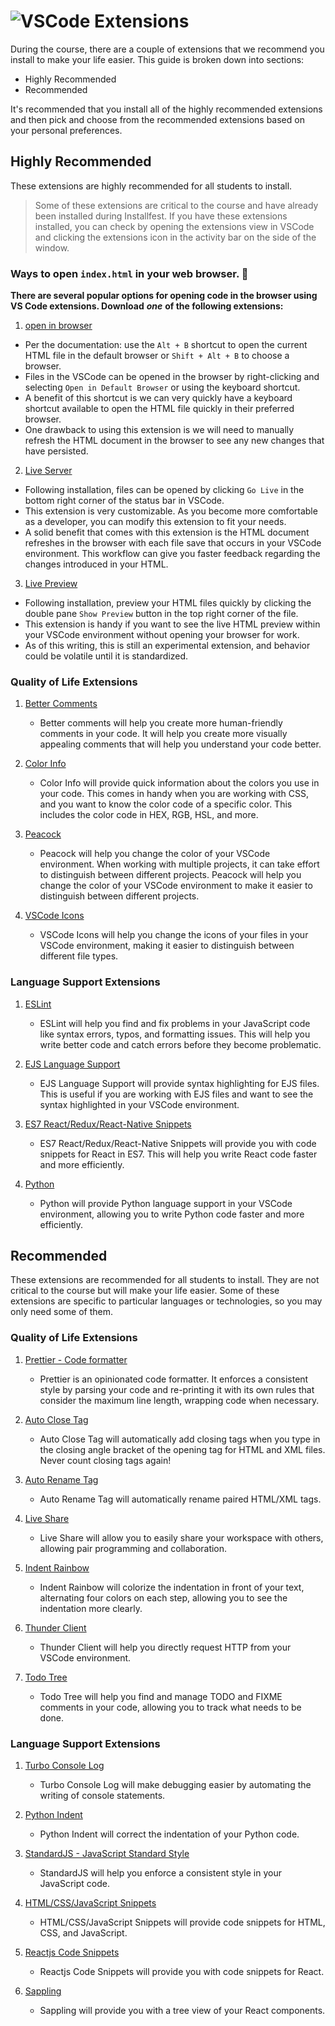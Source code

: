 # ![VSCode Extensions](./assets/vscode-extensions.png)

During the course, there are a couple of extensions that we recommend you install to make your life easier. This guide is broken down into sections:

- Highly Recommended
- Recommended

It's recommended that you install all of the highly recommended extensions and then pick and choose from the recommended extensions based on your personal preferences.

## Highly Recommended

These extensions are highly recommended for all students to install.

> Some of these extensions are critical to the course and have already been installed during Installfest. If you have these extensions installed, you can check by opening the extensions view in VSCode and clicking the extensions icon in the activity bar on the side of the window.

### Ways to open `index.html` in your web browser. :rocket: 

**There are several popular options for opening code in the browser using VS Code extensions. Download** ***one*** **of the following extensions:**

1. [open in browser](https://marketplace.visualstudio.com/items?itemName=techer.open-in-browser)
  - Per the documentation:  use the `Alt + B` shortcut to open the current HTML file in the default browser or `Shift + Alt + B` to choose a browser.
  - Files in the VSCode can be opened in the browser by right-clicking and selecting `Open in Default Browser` or using the keyboard shortcut.
  - A benefit of this shortcut is we can very quickly have a keyboard shortcut available to open the HTML file quickly in their preferred browser.
  - One drawback to using this extension is we will need to manually refresh the HTML document in the browser to see any new changes that have persisted.

2. [Live Server](https://marketplace.visualstudio.com/items?itemName=ritwickdey.LiveServer)
  - Following installation, files can be opened by clicking `Go Live` in the bottom right corner of the status bar in VSCode.
  - This extension is very customizable. As you become more comfortable as a developer, you can modify this extension to fit your needs.
  - A solid benefit that comes with this extension is the HTML document refreshes in the browser with each file save that occurs in your VSCode environment. This workflow can give you faster feedback regarding the changes introduced in your HTML. 

3. [Live Preview](https://marketplace.visualstudio.com/items?itemName=ms-vscode.live-server)
  - Following installation, preview your HTML files quickly by clicking the double pane `Show Preview` button in the top right corner of the file.
  - This extension is handy if you want to see the live HTML preview within your VSCode environment without opening your browser for work.
  - As of this writing, this is still an experimental extension, and behavior could be volatile until it is standardized.

### Quality of Life Extensions

1. [Better Comments](https://marketplace.visualstudio.com/items?itemName=aaron-bond.better-comments)
   - Better comments will help you create more human-friendly comments in your code. It will help you create more visually appealing comments that will help you understand your code better.
  
2. [Color Info](https://marketplace.visualstudio.com/items?itemName=bierner.color-info)
   - Color Info will provide quick information about the colors you use in your code. This comes in handy when you are working with CSS, and you want to know the color code of a specific color. This includes the color code in HEX, RGB, HSL, and more.

3. [Peacock](https://marketplace.visualstudio.com/items?itemName=johnpapa.vscode-peacock)
   - Peacock will help you change the color of your VSCode environment. When working with multiple projects, it can take effort to distinguish between different projects. Peacock will help you change the color of your VSCode environment to make it easier to distinguish between different projects.

4. [VSCode Icons](https://marketplace.visualstudio.com/items?itemName=vscode-icons-team.vscode-icons)
   - VSCode Icons will help you change the icons of your files in your VSCode environment, making it easier to distinguish between different file types.

### Language Support Extensions

1. [ESLint](https://marketplace.visualstudio.com/items?itemName=dbaeumer.vscode-eslint)
   - ESLint will help you find and fix problems in your JavaScript code like syntax errors, typos, and formatting issues. This will help you write better code and catch errors before they become problematic.

2. [EJS Language Support](https://marketplace.visualstudio.com/items?itemName=DigitalBrainstem.javascript-ejs-support)
   - EJS Language Support will provide syntax highlighting for EJS files. This is useful if you are working with EJS files and want to see the syntax highlighted in your VSCode environment.

3. [ES7 React/Redux/React-Native Snippets](https://marketplace.visualstudio.com/items?itemName=dsznajder.es7-react-js-snippets)
   - ES7 React/Redux/React-Native Snippets will provide you with code snippets for React in ES7. This will help you write React code faster and more efficiently.

4. [Python](https://marketplace.visualstudio.com/items?itemName=ms-python.python)
   - Python will provide Python language support in your VSCode environment, allowing you to write Python code faster and more efficiently.

## Recommended

These extensions are recommended for all students to install. They are not critical to the course but will make your life easier. Some of these extensions are specific to particular languages or technologies, so you may only need some of them.

### Quality of Life Extensions

1. [Prettier - Code formatter](https://marketplace.visualstudio.com/items?itemName=esbenp.prettier-vscode)
   - Prettier is an opinionated code formatter. It enforces a consistent style by parsing your code and re-printing it with its own rules that consider the maximum line length, wrapping code when necessary.

2. [Auto Close Tag](https://marketplace.visualstudio.com/items?itemName=formulahendry.auto-close-tag)
   - Auto Close Tag will automatically add closing tags when you type in the closing angle bracket of the opening tag for HTML and XML files. Never count closing tags again!

3. [Auto Rename Tag](https://marketplace.visualstudio.com/items?itemName=formulahendry.auto-rename-tag)
   - Auto Rename Tag will automatically rename paired HTML/XML tags.

4. [Live Share](https://marketplace.visualstudio.com/items?itemName=MS-vsliveshare.vsliveshare)
   - Live Share will allow you to easily share your workspace with others, allowing pair programming and collaboration.

5. [Indent Rainbow](https://marketplace.visualstudio.com/items?itemName=oderwat.indent-rainbow)
   - Indent Rainbow will colorize the indentation in front of your text, alternating four colors on each step, allowing you to see the indentation more clearly.

6. [Thunder Client](https://marketplace.visualstudio.com/items?itemName=rangav.vscode-thunder-client)
   - Thunder Client will help you directly request HTTP from your VSCode environment.

7. [Todo Tree](https://marketplace.visualstudio.com/items?itemName=Gruntfuggly.todo-tree)
   - Todo Tree will help you find and manage TODO and FIXME comments in your code, allowing you to track what needs to be done.

### Language Support Extensions

1. [Turbo Console Log](https://marketplace.visualstudio.com/items?itemName=ChakrounAnas.turbo-console-log)
   - Turbo Console Log will make debugging easier by automating the writing of console statements.

2. [Python Indent](https://marketplace.visualstudio.com/items?itemName=KevinRose.vsc-python-indent)
   - Python Indent will correct the indentation of your Python code.

3. [StandardJS - JavaScript Standard Style](https://marketplace.visualstudio.com/items?itemName=KevinRose.vsc-python-indent)
   - StandardJS will help you enforce a consistent style in your JavaScript code.

4. [HTML/CSS/JavaScript Snippets](https://marketplace.visualstudio.com/items?itemName=Wscats.html-snippets)
   - HTML/CSS/JavaScript Snippets will provide code snippets for HTML, CSS, and JavaScript.

5. [Reactjs Code Snippets](https://marketplace.visualstudio.com/items?itemName=xabikos.ReactSnippets)
   - Reactjs Code Snippets will provide you with code snippets for React.

6. [Sappling](https://marketplace.visualstudio.com/items?itemName=team-sapling.sapling)
   - Sappling will provide you with a tree view of your React components.
